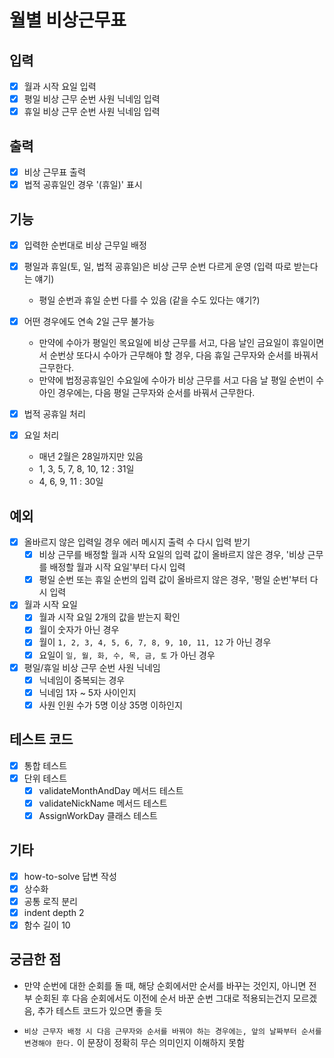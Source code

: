 # 월별 비상근무표

## 입력

  - [x] 월과 시작 요일 입력
  - [x] 평일 비상 근무 순번 사원 닉네임 입력
  - [x] 휴일 비상 근무 순번 사원 닉네임 입력

## 출력

  - [x] 비상 근무표 출력
  - [x] 법적 공휴일인 경우 '(휴일)' 표시

## 기능

  - [x] 입력한 순번대로 비상 근무일 배정

  - [x] 평일과 휴일(토, 일, 법적 공휴일)은 비상 근무 순번 다르게 운영 (입력 따로 받는다는 얘기)
    - 평일 순번과 휴일 순번 다를 수 있음 (같을 수도 있다는 얘기?)

  - [x] 어떤 경우에도 연속 2일 근무 불가능
    - 만약에 수아가 평일인 목요일에 비상 근무를 서고, 다음 날인 금요일이 휴일이면서 순번상 또다시 수아가 근무해야 할 경우, 다음 휴일 근무자와 순서를 바꿔서 근무한다.
    - 만약에 법정공휴일인 수요일에 수아가 비상 근무를 서고 다음 날 평일 순번이 수아인 경우에는, 다음 평일 근무자와 순서를 바꿔서 근무한다.

  - [x] 법적 공휴일 처리

  - [x] 요일 처리
    - 매년 2월은 28일까지만 있음
    - 1, 3, 5, 7, 8, 10, 12 : 31일
    - 4, 6, 9, 11 : 30일

## 예외 

  - [x] 올바르지 않은 입력일 경우 에러 메시지 출력 수 다시 입력 받기
    - [x] 비상 근무를 배정할 월과 시작 요일의 입력 값이 올바르지 않은 경우, '비상 근무를 배정할 월과 시작 요일'부터 다시 입력
    - [x] 평일 순번 또는 휴일 순번의 입력 값이 올바르지 않은 경우, '평일 순번'부터 다시 입력

  - [x] 월과 시작 요일
    - [x] 월과 시작 요일 2개의 값을 받는지 확인
    - [x] 월이 숫자가 아닌 경우
    - [x] 월이 `1, 2, 3, 4, 5, 6, 7, 8, 9, 10, 11, 12` 가 아닌 경우
    - [x] 요일이 `일, 월, 화, 수, 목, 금, 토` 가 아닌 경우

  - [x] 평일/휴일 비상 근무 순번 사원 닉네임
    - [x] 닉네임이 중복되는 경우
    - [x] 닉네임 1자 ~ 5자 사이인지
    - [x] 사원 인원 수가 5명 이상 35명 이하인지

## 테스트 코드

  - [x] 통합 테스트
  - [x] 단위 테스트
    - [x] validateMonthAndDay 메서드 테스트
    - [x] validateNickName 메서드 테스트
    - [x] AssignWorkDay 클래스 테스트

## 기타

  - [x] how-to-solve 답변 작성
  - [x] 상수화
  - [x] 공통 로직 분리
  - [x] indent depth 2
  - [x] 함수 길이 10

## 궁금한 점

  - 만약 순번에 대한 순회를 돌 때, 해당 순회에서만 순서를 바꾸는 것인지, 아니면 전부 순회된 후 다음 순회에서도 이전에 순서 바꾼 순번 그대로 적용되는건지 모르겠음, 추가 테스트 코드가 있으면 좋을 듯

  - `비상 근무자 배정 시 다음 근무자와 순서를 바꿔야 하는 경우에는, 앞의 날짜부터 순서를 변경해야 한다.` 이 문장이 정확히 무슨 의미인지 이해하지 못함
